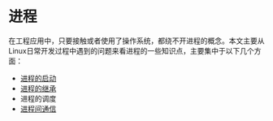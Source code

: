 # 进程

在工程应用中，只要接触或者使用了操作系统，都绕不开进程的概念。本文主要从Linux日常开发过程中遇到的问题来看进程的一些知识点，主要集中于以下几个方面：

- [进程的启动](./StartProcess)
- [进程的继承](./InheritProcess)
- 进程的调度
- [进程间通信](./InterProcessComm)

